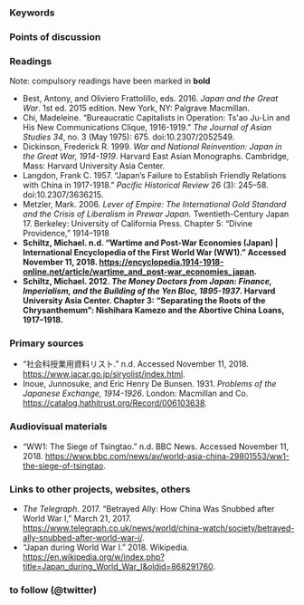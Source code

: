 ### Keywords


### Points of discussion


### Readings
Note: compulsory readings have been marked in **bold**

* Best, Antony, and Oliviero Frattolillo, eds. 2016. *Japan and the Great War*. 1st ed. 2015 edition. New York, NY: Palgrave Macmillan.
* Chi, Madeleine. “Bureaucratic Capitalists in Operation: Ts'ao Ju-Lin and His New Communications Clique, 1916-1919.” *The Journal of Asian Studies 34*, no. 3 (May 1975): 675. doi:10.2307/2052549.
* Dickinson, Frederick R. 1999. *War and National Reinvention: Japan in the Great War, 1914-1919*. Harvard East Asian Monographs. Cambridge, Mass: Harvard University Asia Center.
* Langdon, Frank C. 1957. “Japan’s Failure to Establish Friendly Relations with China in 1917-1918.” *Pacific Historical Review* 26 (3): 245–58. doi:10.2307/3636215.
* Metzler, Mark. 2006. *Lever of Empire: The International Gold Standard and the Crisis of Liberalism in Prewar Japan.* Twentieth-Century Japan 17. Berkeley: University of California Press. Chapter 5: “Divine Providence,” 1914–1918
* **Schiltz, Michael. n.d. “Wartime and Post-War Economies (Japan) | International Encyclopedia of the First World War (WW1).” Accessed November 11, 2018. https://encyclopedia.1914-1918-online.net/article/wartime_and_post-war_economies_japan.**
* **Schiltz, Michael. 2012. *The Money Doctors from Japan: Finance, Imperialism, and the Building of the Yen Bloc, 1895-1937*. Harvard University Asia Center. Chapter 3: “Separating the Roots of the Chrysanthemum”: Nishihara Kamezo and the Abortive China Loans, 1917–1918.**

### Primary sources

* “社会科授業用資料リスト.” n.d. Accessed November 11, 2018. https://www.jacar.go.jp/siryolist/index.html.
* Inoue, Junnosuke, and Eric Henry De Bunsen. 1931. *Problems of the Japanese Exchange, 1914-1926*. London: Macmillan and Co. https://catalog.hathitrust.org/Record/006103638.

### Audiovisual materials

* “WW1: The Siege of Tsingtao.” n.d. BBC News. Accessed November 11, 2018. https://www.bbc.com/news/av/world-asia-china-29801553/ww1-the-siege-of-tsingtao.

### Links to other projects, websites, others

* *The Telegraph*. 2017. “Betrayed Ally: How China Was Snubbed after World War I,” March 21, 2017. https://www.telegraph.co.uk/news/world/china-watch/society/betrayed-ally-snubbed-after-world-war-i/.
* “Japan during World War I.” 2018. Wikipedia. https://en.wikipedia.org/w/index.php?title=Japan_during_World_War_I&oldid=868291760.

### to follow (@twitter)



